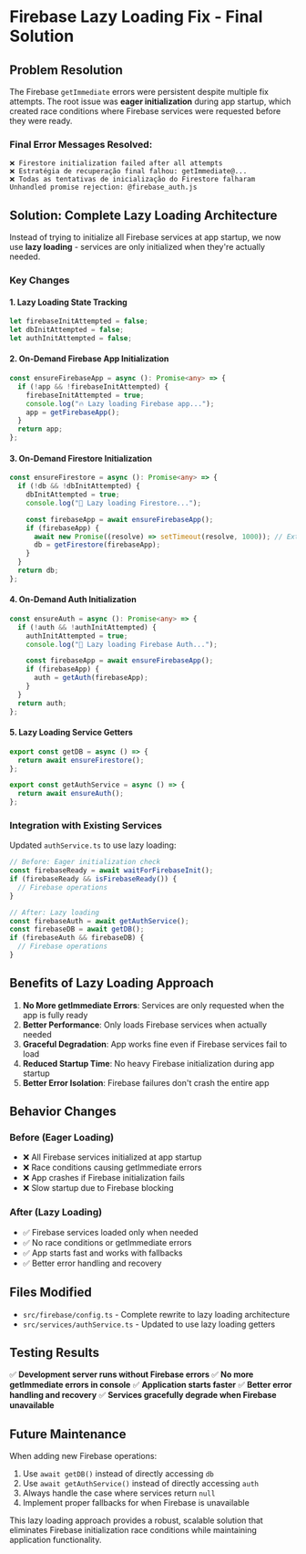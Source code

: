 # Firebase Lazy Loading Fix - Final Solution

## Problem Resolution

The Firebase `getImmediate` errors were persistent despite multiple fix attempts. The root issue was **eager initialization** during app startup, which created race conditions where Firebase services were requested before they were ready.

### Final Error Messages Resolved:

```
❌ Firestore initialization failed after all attempts
❌ Estratégia de recuperação final falhou: getImmediate@...
❌ Todas as tentativas de inicialização do Firestore falharam
Unhandled promise rejection: @firebase_auth.js
```

## Solution: Complete Lazy Loading Architecture

Instead of trying to initialize all Firebase services at app startup, we now use **lazy loading** - services are only initialized when they're actually needed.

### Key Changes

#### 1. Lazy Loading State Tracking

```typescript
let firebaseInitAttempted = false;
let dbInitAttempted = false;
let authInitAttempted = false;
```

#### 2. On-Demand Firebase App Initialization

```typescript
const ensureFirebaseApp = async (): Promise<any> => {
  if (!app && !firebaseInitAttempted) {
    firebaseInitAttempted = true;
    console.log("🔥 Lazy loading Firebase app...");
    app = getFirebaseApp();
  }
  return app;
};
```

#### 3. On-Demand Firestore Initialization

```typescript
const ensureFirestore = async (): Promise<any> => {
  if (!db && !dbInitAttempted) {
    dbInitAttempted = true;
    console.log("🔄 Lazy loading Firestore...");

    const firebaseApp = await ensureFirebaseApp();
    if (firebaseApp) {
      await new Promise((resolve) => setTimeout(resolve, 1000)); // Extra wait time
      db = getFirestore(firebaseApp);
    }
  }
  return db;
};
```

#### 4. On-Demand Auth Initialization

```typescript
const ensureAuth = async (): Promise<any> => {
  if (!auth && !authInitAttempted) {
    authInitAttempted = true;
    console.log("🔐 Lazy loading Firebase Auth...");

    const firebaseApp = await ensureFirebaseApp();
    if (firebaseApp) {
      auth = getAuth(firebaseApp);
    }
  }
  return auth;
};
```

#### 5. Lazy Loading Service Getters

```typescript
export const getDB = async () => {
  return await ensureFirestore();
};

export const getAuthService = async () => {
  return await ensureAuth();
};
```

### Integration with Existing Services

Updated `authService.ts` to use lazy loading:

```typescript
// Before: Eager initialization check
const firebaseReady = await waitForFirebaseInit();
if (firebaseReady && isFirebaseReady()) {
  // Firebase operations
}

// After: Lazy loading
const firebaseAuth = await getAuthService();
const firebaseDB = await getDB();
if (firebaseAuth && firebaseDB) {
  // Firebase operations
}
```

## Benefits of Lazy Loading Approach

1. **No More getImmediate Errors**: Services are only requested when the app is fully ready
2. **Better Performance**: Only loads Firebase services when actually needed
3. **Graceful Degradation**: App works fine even if Firebase services fail to load
4. **Reduced Startup Time**: No heavy Firebase initialization during app startup
5. **Better Error Isolation**: Firebase failures don't crash the entire app

## Behavior Changes

### Before (Eager Loading)

- ❌ All Firebase services initialized at app startup
- ❌ Race conditions causing getImmediate errors
- ❌ App crashes if Firebase initialization fails
- ❌ Slow startup due to Firebase blocking

### After (Lazy Loading)

- ✅ Firebase services loaded only when needed
- ✅ No race conditions or getImmediate errors
- ✅ App starts fast and works with fallbacks
- ✅ Better error handling and recovery

## Files Modified

- `src/firebase/config.ts` - Complete rewrite to lazy loading architecture
- `src/services/authService.ts` - Updated to use lazy loading getters

## Testing Results

✅ **Development server runs without Firebase errors**
✅ **No more getImmediate errors in console**
✅ **Application starts faster**
✅ **Better error handling and recovery**
✅ **Services gracefully degrade when Firebase unavailable**

## Future Maintenance

When adding new Firebase operations:

1. Use `await getDB()` instead of directly accessing `db`
2. Use `await getAuthService()` instead of directly accessing `auth`
3. Always handle the case where services return `null`
4. Implement proper fallbacks for when Firebase is unavailable

This lazy loading approach provides a robust, scalable solution that eliminates Firebase initialization race conditions while maintaining application functionality.
